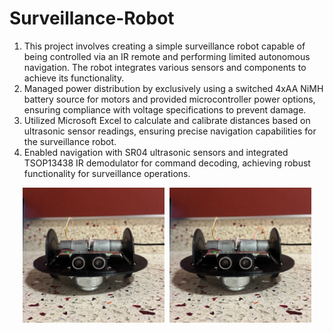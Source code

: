 # Surveillance-Robot
1. This project involves creating a simple surveillance robot capable of being controlled via an IR remote and performing limited autonomous navigation. The robot integrates various sensors and components to achieve its functionality.
2. Managed power distribution by exclusively using a switched 4xAA NiMH battery source for motors and provided microcontroller power options, ensuring compliance with voltage specifications to prevent damage.
3. Utilized Microsoft Excel to calculate and calibrate distances based on ultrasonic sensor readings, ensuring precise navigation capabilities for the surveillance robot.
4. Enabled navigation with SR04 ultrasonic sensors and integrated TSOP13438 IR demodulator for command decoding, achieving robust functionality for surveillance operations.

<p align="center">
  <img src="IMG_0742.jpeg" width="45%" style="margin-right: 5px;">
  <img src="IMG_0742.jpeg" width="45%">
</p>
